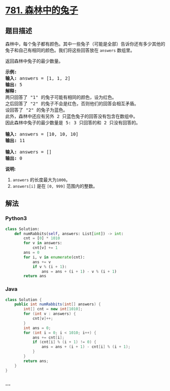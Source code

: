# [781. 森林中的兔子](https://leetcode-cn.com/problems/rabbits-in-forest)



## 题目描述

<!-- 这里写题目描述 -->

<p>森林中，每个兔子都有颜色。其中一些兔子（可能是全部）告诉你还有多少其他的兔子和自己有相同的颜色。我们将这些回答放在&nbsp;<code>answers</code>&nbsp;数组里。</p>

<p>返回森林中兔子的最少数量。</p>

<pre>
<strong>示例:</strong>
<strong>输入:</strong> answers = [1, 1, 2]
<strong>输出:</strong> 5
<strong>解释:</strong>
两只回答了 &quot;1&quot; 的兔子可能有相同的颜色，设为红色。
之后回答了 &quot;2&quot; 的兔子不会是红色，否则他们的回答会相互矛盾。
设回答了 &quot;2&quot; 的兔子为蓝色。
此外，森林中还应有另外 2 只蓝色兔子的回答没有包含在数组中。
因此森林中兔子的最少数量是 5: 3 只回答的和 2 只没有回答的。

<strong>输入:</strong> answers = [10, 10, 10]
<strong>输出:</strong> 11

<strong>输入:</strong> answers = []
<strong>输出:</strong> 0
</pre>

<p><strong>说明:</strong></p>

<ol>
	<li><code>answers</code>&nbsp;的长度最大为<code>1000</code>。</li>
	<li><code>answers[i]</code>&nbsp;是在&nbsp;<code>[0, 999]</code>&nbsp;范围内的整数。</li>
</ol>


## 解法

<!-- 这里可写通用的实现逻辑 -->

<!-- tabs:start -->

### **Python3**

<!-- 这里可写当前语言的特殊实现逻辑 -->

```python
class Solution:
    def numRabbits(self, answers: List[int]) -> int:
        cnt = [0] * 1010
        for v in answers:
            cnt[v] += 1
        ans = 0
        for i, v in enumerate(cnt):
            ans += v
            if v % (i + 1):
                ans = ans + (i + 1) - v % (i + 1)
        return ans
```

### **Java**

<!-- 这里可写当前语言的特殊实现逻辑 -->

```java
class Solution {
    public int numRabbits(int[] answers) {
        int[] cnt = new int[1010];
        for (int v : answers) {
            cnt[v]++;
        }
        int ans = 0;
        for (int i = 0; i < 1010; i++) {
            ans += cnt[i];
            if (cnt[i] % (i + 1) != 0) {
                ans = ans + (i + 1) - cnt[i] % (i + 1);
            }
        }
        return ans;
    }
}
```

### **...**

```

```

<!-- tabs:end -->
